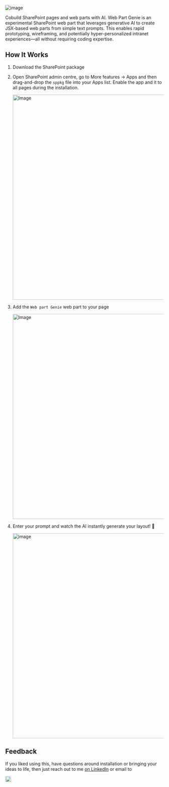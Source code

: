 ![image](https://github.com/user-attachments/assets/a95408e5-9fc4-4b49-b646-c46ae6071e95)

Cobuild SharePoint pages and web parts with AI. Web Part Genie is an experimental SharePoint web part that leverages generative AI to create JSX-based web parts from simple text prompts. This enables rapid prototyping, wireframing, and potentially hyper-personalized intranet experiences—all without requiring coding expertise.  

## How It Works
1. Download the SharePoint package

2. Open SharePoint admin centre, go to More features → Apps and then drag-and-drop the `sppkg` file into your Apps list. Enable the app and it to all pages during the installation.
     
     <img width="650" alt="Image" src="https://github.com/user-attachments/assets/1cf4117c-3fbe-4b66-9f0e-62dcb22c86f3" />
3. Add the `Web part Genie` web part to your page
     
      <img width="650" alt="Image" src="https://github.com/user-attachments/assets/872c78c4-f569-462b-bab7-8c299585dff7" />
4. Enter your prompt and watch the AI instantly generate your layout! 🧞
     
     <img width="650" alt="image" src="https://github.com/user-attachments/assets/784e4423-bf57-47ff-b3f4-5b9663d93f8d" />

## Feedback

If you liked using this, have questions around installation or bringing your ideas to life, then just reach out to me [on LinkedIn](https://www.linkedin.com/in/henryamm/) or email to

<img height="18" alt="image" src="https://github.com/user-attachments/assets/b2cdaae2-3dfd-430a-bc71-9094aee19a16" />

